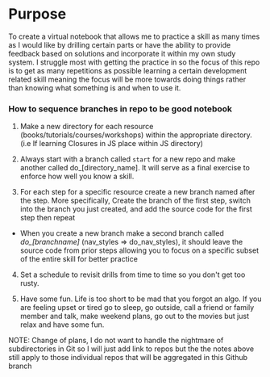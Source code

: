 # Purpose

To create a virtual notebook that allows me to practice a skill as many times as I would like by drilling certain parts or have the ability to provide feedback based on solutions and incorporate it within my own study system. I struggle most with getting the practice in so the focus of this repo is to get as many repetitions as possible learning a certain development related skill meaning the focus will be more towards doing things rather than knowing what something is and when to use it. 


### How to sequence branches in repo to be good notebook 

1. Make a new directory for each resource (books/tutorials/courses/workshops) within the appropriate directory. (i.e If learning Closures in JS place within JS directory)

2. Always start with a branch called `start` for a new repo and make another called do_[directory_name]. It will serve as a final exercise to enforce how well you know a skill.

3. For each step for a specific resource create a new branch named after the step. More specifically, Create the branch of the first step, switch into the branch you just created, and add the source code for the first step then repeat 

- When you create a new branch make a second branch called *do_[branchname]* (nav_styles => do_nav_styles), it should leave the source code from prior steps allowing you to focus on a specific subset of the entire skill for better practice

4. Set a schedule to revisit drills from time to time so you don't get too rusty. 

5. Have some fun. Life is too short to be mad that you forgot an algo. If you are feeling upset or tired go to sleep, go outside, call a friend or family member and talk, make weekend plans, go out to the movies but just relax and have some fun.


NOTE: Change of plans, I do not want to handle the nightmare of subdirectories in Git so I will just add link to repos but the the notes above still apply to those individual repos that will be aggregated in this Github branch
